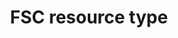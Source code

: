 ---
title: 'FSC resource type'
field: 'fsc.docCode'
slug: 'fsc-fsc-resource-type'
comment: 'select from control list'
required: False
vocabulary: 'vocabulary.txt'
module: 'Form'
cluster: 'Fsc'
policy: 'Controlled value. Single select from control list.'
layout: 'fsc'
---